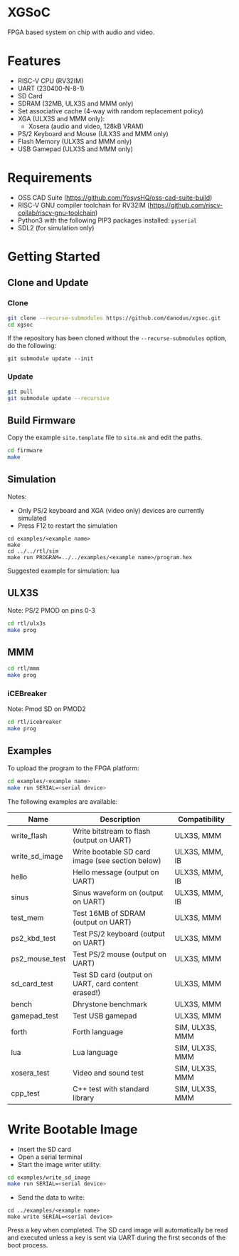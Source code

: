 # XGSoC 

FPGA based system on chip with audio and video.

# Features

- RISC-V CPU (RV32IM)
- UART (230400-N-8-1)
- SD Card
- SDRAM (32MB, ULX3S and MMM only)
- Set associative cache (4-way with random replacement policy)
- XGA (ULX3S and MMM only):
  - Xosera (audio and video, 128kB VRAM)
- PS/2 Keyboard and Mouse (ULX3S and MMM only)
- Flash Memory (ULX3S and MMM only)
- USB Gamepad (ULX3S and MMM only)

# Requirements

- OSS CAD Suite (https://github.com/YosysHQ/oss-cad-suite-build)
- RISC-V GNU compiler toolchain for RV32IM (https://github.com/riscv-collab/riscv-gnu-toolchain)
- Python3 with the following PIP3 packages installed: `pyserial`
- SDL2 (for simulation only)

# Getting Started

## Clone and Update

### Clone

```bash
git clone --recurse-submodules https://github.com/danodus/xgsoc.git
cd xgsoc
```

If the repository has been cloned without the `--recurse-submodules` option, do the following:
```
git submodule update --init
```

### Update

```bash
git pull
git submodule update --recursive
```

## Build Firmware

Copy the example `site.template` file to `site.mk` and edit the paths.

```bash
cd firmware
make
```

## Simulation

Notes:
- Only PS/2 keyboard and XGA (video only) devices are currently simulated
- Press F12 to restart the simulation

```
cd examples/<example name>
make
cd ../../rtl/sim
make run PROGRAM=../../examples/<example name>/program.hex
```

Suggested example for simulation: lua

## ULX3S

Note: PS/2 PMOD on pins 0-3

```bash
cd rtl/ulx3s
make prog
```

## MMM

```bash
cd rtl/mmm
make prog
```

### iCEBreaker

Note: Pmod SD on PMOD2

```bash
cd rtl/icebreaker
make prog
```

## Examples

To upload the program to the FPGA platform:

```bash
cd examples/<example name>
make run SERIAL=<serial device>
```

The following examples are available:

| Name           | Description                                         | Compatibility    |
| -------------- | --------------------------------------------------- | ---------------- |
| write_flash    | Write bitstream to flash (output on UART)           | ULX3S, MMM       |
| write_sd_image | Write bootable SD card image (see section below)    | ULX3S, MMM, IB   |
| hello          | Hello message (output on UART)                      | ULX3S, MMM, IB   |
| sinus          | Sinus waveform on (output on UART)                  | ULX3S, MMM, IB   |
| test_mem       | Test 16MB of SDRAM (output on UART)                 | ULX3S, MMM       |
| ps2_kbd_test   | Test PS/2 keyboard (output on UART)                 | ULX3S, MMM       |
| ps2_mouse_test | Test PS/2 mouse (output on UART)                    | ULX3S, MMM       |
| sd_card_test   | Test SD card (output on UART, card content erased!) | ULX3S, MMM       |
| bench          | Dhrystone benchmark                                 | ULX3S, MMM       |
| gamepad_test   | Test USB gamepad                                    | ULX3S, MMM       |
| forth          | Forth language                                      | SIM, ULX3S, MMM  |
| lua            | Lua language                                        | SIM, ULX3S, MMM  |
| xosera_test    | Video and sound test                                | SIM, ULX3S, MMM  |
| cpp_test       | C++ test with standard library                      | SIM, ULX3S, MMM  |

# Write Bootable Image

- Insert the SD card
- Open a serial terminal
- Start the image writer utility:
```bash
cd examples/write_sd_image
make run SERIAL=<serial device>
```
- Send the data to write:
```
cd ../examples/<example name>
make write SERIAL=<serial device>
```
Press a key when completed. The SD card image will automatically be read and executed unless a key is sent via UART during the first seconds of the boot process.
